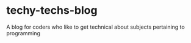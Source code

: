 # techy-techs-blog
A blog for coders who like to get technical about subjects pertaining to programming

